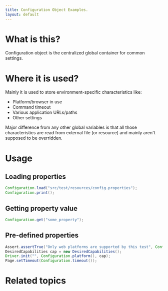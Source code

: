 ```yaml
---
title: Configuration Object Examples.
layout: default
---
```


# What is this?

Configuration object is the centralized global container for common settings.

# Where it is used?

Mainly it is used to store environment-specific characteristics like:

* Platform/browser in use
* Command timeout
* Various application URLs/paths
* Other settings

Major difference from any other global variables is that all those characteristics are read from external file (or resource) and mainly aren't supposed to be overridden.

# Usage

## Loading properties

``` java
Configuration.load("src/test/resources/config.properties");
Configuration.print();
```

## Getting property value

``` java
Configuration.get("some_property");
```

## Pre-defined properties

``` java 
Assert.assertTrue("Only web platforms are supported by this test", Configuration.platform().isWeb());
DesiredCapabilities cap = new DesiredCapabilities();
Driver.init("", Configuration.platform(), cap);
Page.setTimeout(Configuration.timeout());
```

# Related topics